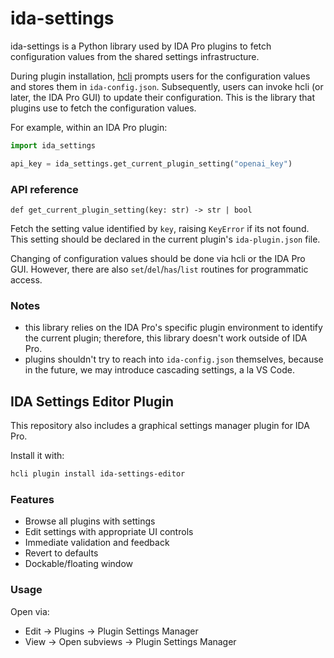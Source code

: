 # ida-settings

ida-settings is a Python library used by IDA Pro plugins to fetch configuration values from the shared settings infrastructure.

During plugin installation, [hcli](https://hcli.docs.hex-rays.com/) prompts users for the configuration values and stores them in `ida-config.json`.
Subsequently, users can invoke hcli (or later, the IDA Pro GUI) to update their configuration.
This is the library that plugins use to fetch the configuration values.

For example, within an IDA Pro plugin:

```py
import ida_settings

api_key = ida_settings.get_current_plugin_setting("openai_key")
```

### API reference

```
def get_current_plugin_setting(key: str) -> str | bool
```

Fetch the setting value identified by `key`, raising `KeyError` if its not found.
This setting should be declared in the current plugin's `ida-plugin.json` file.

Changing of configuration values should be done via hcli or the IDA Pro GUI.
However, there are also `set`/`del`/`has`/`list` routines for programmatic access.


### Notes

- this library relies on the IDA Pro's specific plugin environment to identify the current plugin; therefore, this library doesn't work outside of IDA Pro.
- plugins shouldn't try to reach into `ida-config.json` themselves, because in the future, we may introduce cascading settings, a la VS Code.

## IDA Settings Editor Plugin

This repository also includes a graphical settings manager plugin for IDA Pro.

Install it with:

```bash
hcli plugin install ida-settings-editor
```

### Features

- Browse all plugins with settings
- Edit settings with appropriate UI controls
- Immediate validation and feedback
- Revert to defaults
- Dockable/floating window

### Usage

Open via:
- Edit → Plugins → Plugin Settings Manager
- View → Open subviews → Plugin Settings Manager
